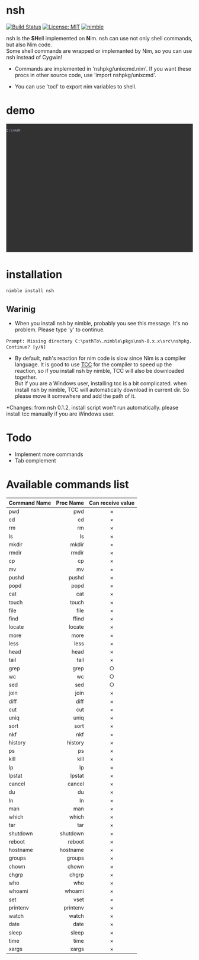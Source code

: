 # nsh
[![Build Status](https://travis-ci.org/gmshiba/nsh.svg?branch=master)](https://travis-ci.org/gmshiba/nsh)
[![License: MIT](https://img.shields.io/badge/License-MIT-yellow.svg)](https://opensource.org/licenses/MIT)
[![nimble](https://raw.githubusercontent.com/yglukhov/nimble-tag/master/nimble.png)](https://github.com/yglukhov/nimble-tag)

nsh is the **SH**ell implemented on **N**im.
nsh can use not only shell commands, but also Nim code.  
Some shell commands are wrapped or implemanted by Nim,
so you can use nsh instead of Cygwin!


* Commands are implemented in 'nshpkg/unixcmd.nim'.
If you want these procs in other source code, use 'import nshpkg/unixcmd'.

* You can use 'tocl' to export nim variables to shell.

# demo

![demo](demo/nshdemo.gif)

# installation

```
nimble install nsh
```

## Warinig

* When you install nsh by nimble, probably you see this message. It's no problem. Please type 'y' to continue.

```
Prompt: Missing directory C:\pathTo\.nimble\pkgs\nsh-0.x.x\src\nshpkg. Continue? [y/N]
```

* By default, nsh's reaction for nim code is slow since Nim is a compiler language.
It is good to use [TCC](https://bellard.org/tcc/) for the compiler to speed up the reaction, so if you install nsh by nimble, TCC will also be downloaded together.  
But if you are a Windows user, installing tcc is a bit complicated. when install nsh by nimble, TCC will automatically download in current dir. So please move it somewhere and add the path of it.

*Changes: from nsh 0.1.2, install script won't run automatically. please install tcc manually if you are Windows user.

# Todo

* Implement more commands
* Tab complement

# Available commands list

| Command Name | Proc Name | Can receive value |
| :----------- | --------: | :---------------: |
| pwd          |       pwd |         ×         |
| cd           |        cd |         ×         |
| rm           |        rm |         ×         |
| ls           |        ls |         ×         |
| mkdir        |     mkdir |         ×         |
| rmdir        |     rmdir |         ×         |
| cp           |        cp |         ×         |
| mv           |        mv |         ×         |
| pushd        |     pushd |         ×         |
| popd         |      popd |         ×         |
| cat          |       cat |         ×         |
| touch        |     touch |         ×         |
| file         |      file |         ×         |
| find         |     ffind |         ×         |
| locate       |    locate |         ×         |
| more         |      more |         ×         |
| less         |      less |         ×         |
| head         |      head |         ×         |
| tail         |      tail |         ×         |
| grep         |      grep |         ○         |
| wc           |        wc |         ○         |
| sed          |       sed |         ○         |
| join         |      join |         ×         |
| diff         |      diff |         ×         |
| cut          |       cut |         ×         |
| uniq         |      uniq |         ×         |
| sort         |      sort |         ×         |
| nkf          |       nkf |         ×         |
| history      |   history |         ×         |
| ps           |        ps |         ×         |
| kill         |      kill |         ×         |
| lp           |        lp |         ×         |
| lpstat       |    lpstat |         ×         |
| cancel       |    cancel |         ×         |
| du           |        du |         ×         |
| ln           |        ln |         ×         |
| man          |       man |         ×         |
| which        |     which |         ×         |
| tar          |       tar |         ×         |
| shutdown     |  shutdown |         ×         |
| reboot       |    reboot |         ×         |
| hostname     |  hostname |         ×         |
| groups       |    groups |         ×         |
| chown        |     chown |         ×         |
| chgrp        |     chgrp |         ×         |
| who          |       who |         ×         |
| whoami       |    whoami |         ×         |
| set          |      vset |         ×         |
| printenv     |  printenv |         ×         |
| watch        |     watch |         ×         |
| date         |      date |         ×         |
| sleep        |     sleep |         ×         |
| time         |      time |         ×         |
| xargs        |     xargs |         ×         |
